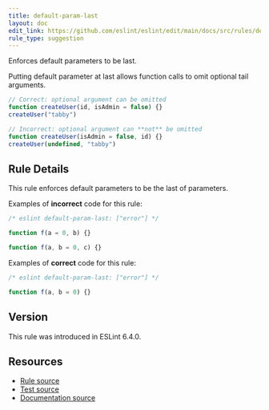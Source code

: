 ```yaml
---
title: default-param-last
layout: doc
edit_link: https://github.com/eslint/eslint/edit/main/docs/src/rules/default-param-last.md
rule_type: suggestion
---
```


Enforces default parameters to be last.

Putting default parameter at last allows function calls to omit optional tail arguments.

```js
// Correct: optional argument can be omitted
function createUser(id, isAdmin = false) {}
createUser("tabby")

// Incorrect: optional argument can **not** be omitted
function createUser(isAdmin = false, id) {}
createUser(undefined, "tabby")
```

## Rule Details

This rule enforces default parameters to be the last of parameters.

Examples of **incorrect** code for this rule:

```js
/* eslint default-param-last: ["error"] */

function f(a = 0, b) {}

function f(a, b = 0, c) {}
```

Examples of **correct** code for this rule:

```js
/* eslint default-param-last: ["error"] */

function f(a, b = 0) {}
```

## Version

This rule was introduced in ESLint 6.4.0.

## Resources

* [Rule source](https://github.com/eslint/eslint/tree/HEAD/lib/rules/default-param-last.js)
* [Test source](https://github.com/eslint/eslint/tree/HEAD/tests/lib/rules/default-param-last.js)
* [Documentation source](https://github.com/eslint/eslint/tree/HEAD/docs/src/rules/default-param-last.md)
